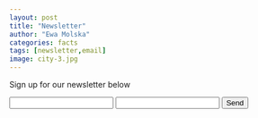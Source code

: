 ```yaml
---
layout: post
title: "Newsletter"
author: "Ewa Molska"
categories: facts
tags: [newsletter,email]
image: city-3.jpg
---
```


Sign up for our newsletter below
<form action="https://formspree.io/mayyjvlk" method="POST">
  <input type="text" name="name">
  <input type="email" name="_replyto">
  <input type="submit" value="Send">
</form>

